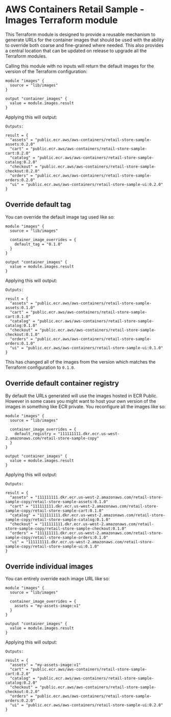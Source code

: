 # AWS Containers Retail Sample - Images Terraform module

This Terraform module is designed to provide a reusable mechanism to generate URLs for the container images that should be used with the ability to override both coarse and fine-grained where needed. This also provides a central location that can be updated on release to upgrade all the Terraform modules.

Calling this module with no inputs will return the default images for the version of the Terraform configuration:

```hcl
module "images" {
  source = "lib/images"
}

output "container_images" {
  value = module.images.result
}
```

Applying this will output:

```
Outputs:

result = {
  "assets" = "public.ecr.aws/aws-containers/retail-store-sample-assets:0.2.0"
  "cart" = "public.ecr.aws/aws-containers/retail-store-sample-cart:0.2.0"
  "catalog" = "public.ecr.aws/aws-containers/retail-store-sample-catalog:0.2.0"
  "checkout" = "public.ecr.aws/aws-containers/retail-store-sample-checkout:0.2.0"
  "orders" = "public.ecr.aws/aws-containers/retail-store-sample-orders:0.2.0"
  "ui" = "public.ecr.aws/aws-containers/retail-store-sample-ui:0.2.0"
}
```

## Override default tag

You can override the default image tag used like so:

```hcl
module "images" {
  source = "lib/images"

  container_image_overrides = {
    default_tag = "0.1.0"
  }
}

output "container_images" {
  value = module.images.result
}
```

Applying this will output:

```
Outputs:

result = {
  "assets" = "public.ecr.aws/aws-containers/retail-store-sample-assets:0.1.0"
  "cart" = "public.ecr.aws/aws-containers/retail-store-sample-cart:0.1.0"
  "catalog" = "public.ecr.aws/aws-containers/retail-store-sample-catalog:0.1.0"
  "checkout" = "public.ecr.aws/aws-containers/retail-store-sample-checkout:0.1.0"
  "orders" = "public.ecr.aws/aws-containers/retail-store-sample-orders:0.1.0"
  "ui" = "public.ecr.aws/aws-containers/retail-store-sample-ui:0.1.0"
}
```

This has changed all of the images from the version which matches the Terraform configuration to `0.1.0`.

## Override default container registry

By default the URLs generated will use the images hosted in ECR Public. However in some cases you might want to host your own version of the images in something like ECR private. You reconfigure all the images like so:

```hcl
module "images" {
  source = "lib/images"

  container_image_overrides = {
    default_registry = "111111111.dkr.ecr.us-west-2.amazonaws.com/retail-store-sample-copy"
  }
}

output "container_images" {
  value = module.images.result
}
```

Applying this will output:

```
Outputs:

result = {
  "assets" = "111111111.dkr.ecr.us-west-2.amazonaws.com/retail-store-sample-copy/retail-store-sample-assets:0.1.0"
  "cart" = "111111111.dkr.ecr.us-west-2.amazonaws.com/retail-store-sample-copy/retail-store-sample-cart:0.1.0"
  "catalog" = "111111111.dkr.ecr.us-west-2.amazonaws.com/retail-store-sample-copy/retail-store-sample-catalog:0.1.0"
  "checkout" = "111111111.dkr.ecr.us-west-2.amazonaws.com/retail-store-sample-copy/retail-store-sample-checkout:0.1.0"
  "orders" = "111111111.dkr.ecr.us-west-2.amazonaws.com/retail-store-sample-copy/retail-store-sample-orders:0.1.0"
  "ui" = "111111111.dkr.ecr.us-west-2.amazonaws.com/retail-store-sample-copy/retail-store-sample-ui:0.1.0"
}
```

## Override individual images

You can entirely override each image URL like so:

```hcl
module "images" {
  source = "lib/images"

  container_image_overrides = {
    assets = "my-assets-image:v1"
  }
}

output "container_images" {
  value = module.images.result
}
```

Applying this will output:

```
Outputs:

result = {
  "assets" = "my-assets-image:v1"
  "cart" = "public.ecr.aws/aws-containers/retail-store-sample-cart:0.2.0"
  "catalog" = "public.ecr.aws/aws-containers/retail-store-sample-catalog:0.2.0"
  "checkout" = "public.ecr.aws/aws-containers/retail-store-sample-checkout:0.2.0"
  "orders" = "public.ecr.aws/aws-containers/retail-store-sample-orders:0.2.0"
  "ui" = "public.ecr.aws/aws-containers/retail-store-sample-ui:0.2.0"
}
```
